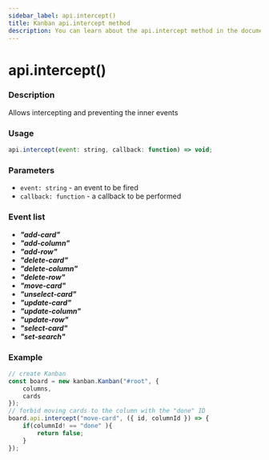 ```yaml
---
sidebar_label: api.intercept()
title: Kanban api.intercept method
description: You can learn about the api.intercept method in the documentation of the JavaScript Kanban library. Browse developer guides and API reference, try out code examples and live demos.
---
```


# api.intercept()

### Description

Allows intercepting and preventing the inner events

### Usage

```js
api.intercept(event: string, callback: function) => void;
```

### Parameters

- `event: string` - an event to be fired
- `callback: function` - a callback to be performed

### Event list

- ***"add-card"***
- ***"add-column"***
- ***"add-row"***
- ***"delete-card"***
- ***"delete-column"***
- ***"delete-row"***
- ***"move-card"***
- ***"unselect-card"***
- ***"update-card"***
- ***"update-column"***
- ***"update-row"***
- ***"select-card"***
- ***"set-search"***

### Example

```jsx {7-11}
// create Kanban
const board = new kanban.Kanban("#root", {
	columns,
	cards
});
// forbid moving cards to the column with the "done" ID
board.api.intercept("move-card", ({ id, columnId }) => {
	if(columnId! == "done" ){
		return false;
	}
});
```
